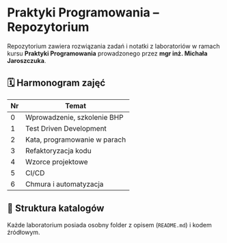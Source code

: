 # Praktyki Programowania – Repozytorium

Repozytorium zawiera rozwiązania zadań i notatki z laboratoriów w ramach kursu **Praktyki Programowania** prowadzonego przez **mgr inż. Michała Jaroszczuka**.

## 🗓️ Harmonogram zajęć

| Nr | Temat |
|----|-------|
| 0 | Wprowadzenie, szkolenie BHP |
| 1 | Test Driven Development |
| 2 | Kata, programowanie w parach |
| 3 | Refaktoryzacja kodu |
| 4 | Wzorce projektowe |
| 5 | CI/CD |
| 6 | Chmura i automatyzacja |

## 📁 Struktura katalogów

Każde laboratorium posiada osobny folder z opisem (`README.md`) i kodem źródłowym.
